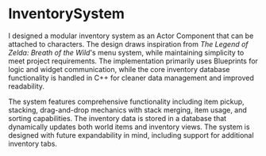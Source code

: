 # InventorySystem 

I designed a modular inventory system as an Actor Component that can be attached to characters. The design draws inspiration from *The Legend of Zelda: Breath of the Wild*'s menu system, while maintaining simplicity to meet project requirements. The implementation primarily uses Blueprints for logic and widget communication, while the core inventory database functionality is handled in C++ for cleaner data management and improved readability.

The system features comprehensive functionality including item pickup, stacking, drag-and-drop mechanics with stack merging, item usage, and sorting capabilities. The inventory data is stored in a database that dynamically updates both world items and inventory views. The system is designed with future expandability in mind, including support for additional inventory tabs.
